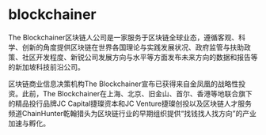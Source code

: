 # blockchainer

The Blockchainer区块链人公司是一家服务于区块链全球业态，遵循客观、科学、创新的角度提供区块链在世界各国理论与实践发展状况、政府监管与扶助政策、社区开发程度、新锐公司发展方向与水平等方面发布未来方向的数据和报告等的新加坡科技前沿公司。

区块链商业信息决策机构The Blockchainer宣布已获得来自金凤凰的战略性投资。此前，The Blockchainer在上海、北京、旧金山、首尔、香港等地联合旗下的精品投行品牌JC Capital捷璨资本和JC Venture捷璨创投以及区块链人才服务频道ChainHunter乾翰猎头为区块链行业的早期组织提供“找钱找人找方向”的产业加速与孵化。
